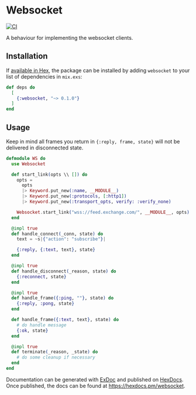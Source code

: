 # Websocket

[![CI](https://github.com/vshev4enko/websocket/actions/workflows/ci.yml/badge.svg)](https://github.com/vshev4enko/websocket/actions/workflows/ci.yml)

A behaviour for implementing the websocket clients.

## Installation

If [available in Hex](https://hex.pm/docs/publish), the package can be installed
by adding `websocket` to your list of dependencies in `mix.exs`:

```elixir
def deps do
  [
    {:websocket, "~> 0.1.0"}
  ]
end
```

## Usage

Keep in mind all frames you return in `{:reply, frame, state}` will not be delivered in disconnected state.

```elixir
defmodule WS do
  use Websocket

  def start_link(opts \\ []) do
    opts =
      opts
      |> Keyword.put_new(:name, __MODULE__)
      |> Keyword.put_new(:protocols, [:http1])
      |> Keyword.put_new(:transport_opts, verify: :verify_none)

    Websocket.start_link("wss://feed.exchange.com/", __MODULE__, opts)
  end

  @impl true
  def handle_connect(_conn, state) do
    text = ~s|{"action": "subscribe"}|

    {:reply, {:text, text}, state}
  end

  @impl true
  def handle_disconnect(_reason, state) do
    {:reconnect, state}
  end

  @impl true
  def handle_frame({:ping, ""}, state) do
    {:reply, :pong, state}
  end

  def handle_frame({:text, text}, state) do
    # do handle message
    {:ok, state}
  end

  @impl true
  def terminate(_reason, _state) do
    # do some cleanup if necessary
  end
end
```

Documentation can be generated with [ExDoc](https://github.com/elixir-lang/ex_doc)
and published on [HexDocs](https://hexdocs.pm). Once published, the docs can
be found at <https://hexdocs.pm/websocket>.

